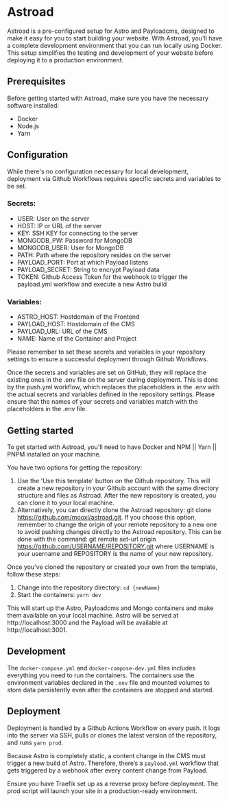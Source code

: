 # Astroad

Astroad is a pre-configured setup for Astro and Payloadcms, designed to make it easy for you to start building your website. With Astroad, you'll have a complete development environment that you can run locally using Docker. This setup simplifies the testing and development of your website before deploying it to a production environment.

## Prerequisites

Before getting started with Astroad, make sure you have the necessary software installed:

- Docker
- Node.js
- Yarn

## Configuration

While there's no configuration necessary for local development, deployment via Github Workflows requires specific secrets and variables to be set.

### Secrets:

- USER: User on the server
- HOST: IP or URL of the server
- KEY: SSH KEY for connecting to the server
- MONGODB_PW: Password for MongoDB
- MONGODB_USER: User for MongoDB
- PATH: Path where the repository resides on the server
- PAYLOAD_PORT: Port at which Payload listens
- PAYLOAD_SECRET: String to encrypt Payload data
- TOKEN: Github Access Token for the webhook to trigger the payload.yml workflow and execute a new Astro build

### Variables:

- ASTRO_HOST: Hostdomain of the Frontend
- PAYLOAD_HOST: Hostdomain of the CMS
- PAYLOAD_URL: URL of the CMS
- NAME: Name of the Container and Project

Please remember to set these secrets and variables in your repository settings to ensure a successful deployment through Github Workflows.

Once the secrets and variables are set on GitHub, they will replace the existing ones in the .env file on the server during deployment. This is done by the push.yml workflow, which replaces the placeholders in the .env with the actual secrets and variables defined in the repository settings. Please ensure that the names of your secrets and variables match with the placeholders in the .env file.

## Getting started

To get started with Astroad, you'll need to have Docker and NPM || Yarn || PNPM installed on your machine.

You have two options for getting the repository:

1. Use the 'Use this template' button on the Github repository. This will create a new repository in your Github account with the same directory structure and files as Astroad. After the new repository is created, you can clone it to your local machine.
1. Alternatively, you can directly clone the Astroad repository: git clone https://github.com/mooxl/astroad.git. If you choose this option, remember to change the origin of your remote repository to a new one to avoid pushing changes directly to the Astroad repository. This can be done with the command: git remote set-url origin https://github.com/USERNAME/REPOSITORY.git where USERNAME is your username and REPOSITORY is the name of your new repository.

Once you've cloned the repository or created your own from the template, follow these steps:

1. Change into the repository directory: `cd {newName}`
1. Start the containers: `yarn dev`

This will start up the Astro, Payloadcms and Mongo containers and make them available on your local machine. Astro will be served at http://localhost:3000 and the Payload will be available at http://localhost:3001.

## Development

The `docker-compose.yml` and `docker-compose-dev.yml` files includes everything you need to run the containers. The containers use the environment variables declared in the `.env` file and mounted volumes to store data persistently even after the containers are stopped and started.

## Deployment

Deployment is handled by a Github Actions Workflow on every push. It logs into the server via SSH, pulls or clones the latest version of the repository, and runs `yarn prod`.

Because Astro is completely static, a content change in the CMS must trigger a new build of Astro. Therefore, there’s a `payload.yml` workflow that gets triggered by a webhook after every content change from Payload.

Ensure you have Traefik set up as a reverse proxy before deployment. The prod script will launch your site in a production-ready environment.
